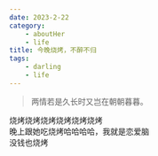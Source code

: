 ```yaml
---
date: 2023-2-22
category: 
    - aboutHer
    - life
title: 今晚烧烤，不醉不归
tags: 
    - darling
    - life
---
```


> 两情若是久长时又岂在朝朝暮暮。

烧烤烧烤烧烤烧烤烧烤烧烤  
晚上跟她吃烧烤哈哈哈哈，我就是恋爱脑  
没钱也烧烤
